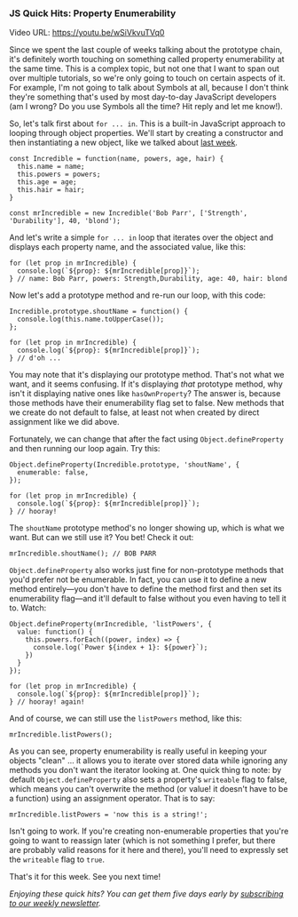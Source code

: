 ### JS Quick Hits: Property Enumerability

Video URL: https://youtu.be/wSiVkvuTVq0

Since we spent the last couple of weeks talking about the prototype chain, it's definitely worth touching on something called property enumerability at the same time. This is a complex topic, but not one that I want to span out over multiple tutorials, so we're only going to touch on certain aspects of it. For example, I'm not going to talk about Symbols at all, because I don't think they're something that's used by most day-to-day JavaScript developers (am I wrong? Do you use Symbols all the time? Hit reply and let me know!).

So, let's talk first about `for ... in`. This is a built-in JavaScript approach to looping through object properties. We'll start by creating a constructor and then instantiating a new object, like we talked about [last week](https://closebrace.com/tutorials/2018-06-27/js-quick-hits-23-prototypes-part-2).

```
const Incredible = function(name, powers, age, hair) {
  this.name = name;
  this.powers = powers;
  this.age = age;
  this.hair = hair;
}

const mrIncredible = new Incredible('Bob Parr', ['Strength', 'Durability'], 40, 'blond');
```

And let's write a simple `for ... in` loop that iterates over the object and displays each property name, and the associated value, like this:

```
for (let prop in mrIncredible) {
  console.log(`${prop}: ${mrIncredible[prop]}`);
} // name: Bob Parr, powers: Strength,Durability, age: 40, hair: blond
```

Now let's add a prototype method and re-run our loop, with this code:

```
Incredible.prototype.shoutName = function() {
  console.log(this.name.toUpperCase());
};

for (let prop in mrIncredible) {
  console.log(`${prop}: ${mrIncredible[prop]}`);
} // d'oh ...
```

You may note that it's displaying our prototype method. That's not what we want, and it seems confusing. If it's displaying *that* prototype method, why isn't it displaying native ones like `hasOwnProperty`? The answer is, because those methods have their enumerability flag set to false. New methods that we create do not default to false, at least not when created by direct assignment like we did above.

Fortunately, we can change that after the fact using `Object.defineProperty` and then running our loop again. Try this:

```
Object.defineProperty(Incredible.prototype, 'shoutName', {
  enumerable: false,
});

for (let prop in mrIncredible) {
  console.log(`${prop}: ${mrIncredible[prop]}`);
} // hooray!
```

The `shoutName` prototype method's no longer showing up, which is what we want. But can we still use it? You bet! Check it out:

```
mrIncredible.shoutName(); // BOB PARR
```

`Object.defineProperty` also works just fine for non-prototype methods that you'd prefer not be enumerable. In fact, you can use it to define a new method entirely&mdash;you don't have to define the method first and then set its enumerability flag&mdash;and it'll default to false without you even having to tell it to. Watch:

```
Object.defineProperty(mrIncredible, 'listPowers', {
  value: function() {
    this.powers.forEach((power, index) => {
      console.log(`Power ${index + 1}: ${power}`);
    })
  }
});

for (let prop in mrIncredible) {
  console.log(`${prop}: ${mrIncredible[prop]}`);
} // hooray! again!
```

And of course, we can still use the `listPowers` method, like this:

```
mrIncredible.listPowers();
```

As you can see, property enumerability is really useful in keeping your objects "clean" ... it allows you to iterate over stored data while ignoring any methods you don't want the iterator looking at. One quick thing to note: by default `Object.defineProperty` also sets a property's `writeable` flag to false, which means you can't overwrite the method (or value! it doesn't have to be a function) using an assignment operator. That is to say:

```
mrIncredible.listPowers = 'now this is a string!';
```

Isn't going to work. If you're creating non-enumerable properties that you're going to want to reassign later (which is not something I prefer, but there are probably valid reasons for it here and there), you'll need to expressly set the `writeable` flag to `true`.

That's it for this week. See you next time!

*Enjoying these quick hits? You can get them five days early by [subscribing to our weekly newsletter](https://closebrace.com/newsletter/subscribe).*
